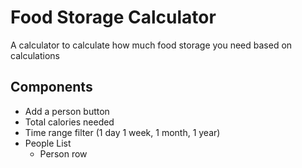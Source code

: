 # Food Storage Calculator

A calculator to calculate how much food storage you need based on calculations

## Components

- Add a person button
- Total calories needed
- Time range filter (1 day 1 week, 1 month, 1 year)
- People List
  - Person row
